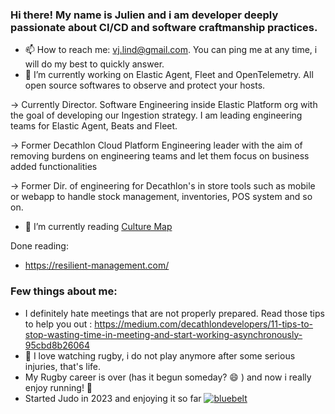 ### Hi there! My name is Julien and i am developer deeply passionate about CI/CD and software craftmanship practices.

- 📫 How to reach me: vj.lind@gmail.com. You can ping me at any time, i will do my best to quickly answer.
- 🔭 I’m currently working on Elastic Agent, Fleet and OpenTelemetry. All open source softwares to observe and protect your hosts.

&#8594; Currently Director. Software Engineering inside Elastic Platform org with the goal of developing our Ingestion strategy. I am leading engineering teams for Elastic Agent, Beats and Fleet.

&#8594; Former Decathlon Cloud Platform Engineering leader with the aim of removing burdens on engineering teams and let them focus on business added functionalities

&#8594; Former Dir. of engineering for Decathlon's in store tools such as mobile or webapp to handle stock management, inventories, POS system and so on.
- 🌱 I’m currently reading [Culture Map](https://www.amazon.com/Culture-Map-Decoding-People-Cultures/dp/1610392760)

Done reading:
- https://resilient-management.com/

### Few things about me:
- I definitely hate meetings that are not properly prepared. Read those tips to help you out : https://medium.com/decathlondevelopers/11-tips-to-stop-wasting-time-in-meeting-and-start-working-asynchronously-95cbd8b26064
- 🏉 I love watching rugby, i do not play anymore after some serious injuries, that's life.
- My Rugby career is over (has it begun someday? 😄 ) and now i really enjoy running! 🏃‍
- Started Judo in 2023 and enjoying it so far [![bluebelt](https://cdn3.emoji.gg/emojis/4129-bluebelt.png)](https://emoji.gg/emoji/4129-bluebelt)



<!--
Here are some ideas to get you started:
- 🌱 I’m currently learning ...
- 👯 I’m looking to collaborate on ...
- 🤔 I’m looking for help with ...
- 💬 Ask me about ...
- 😄 Pronouns: ...
- ⚡ Fun fact: ...
-->
